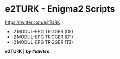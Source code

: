 # e2TURK - Enigma2 Scripts
https://twitter.com/e2TURK

- i2 MODUL+EPG TRIGGER (DS)
- i2 MODUL+EPG TRIGGER (DT)
- i2 MODUL+EPG TRIGGER (TB)

**e2TURK |** ***by thawtes***
